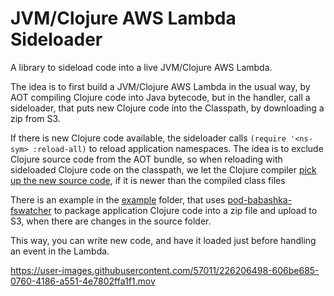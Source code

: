 # JVM/Clojure AWS Lambda Sideloader

A library to sideload code into a live JVM/Clojure AWS Lambda.

The idea is to first build a JVM/Clojure AWS Lambda in the usual way, by AOT compiling Clojure code into Java bytecode, but in the handler, call a sideloader, that puts new Clojure code into the Classpath, by downloading a zip from S3.

If there is new Clojure code available, the sideloader calls `(require '<ns-sym> :reload-all)` to reload application namespaces. The idea is to exclude Clojure source code from the AOT bundle, so when reloading with sideloaded Clojure code on the classpath, we let the Clojure compiler [pick up the new source code](https://github.com/clojure/clojure/blob/master/src/jvm/clojure/lang/RT.java#L440-L460), if it is newer than the compiled class files

There is an example in the [example](example/) folder, that uses [pod-babashka-fswatcher](https://github.com/babashka/pod-babashka-fswatcher) to package application Clojure code into a zip file and upload to S3, when there are changes in the source folder.

This way, you can write new code, and have it loaded just before handling an event in the Lambda.

https://user-images.githubusercontent.com/57011/226206498-606be685-0760-4186-a551-4e7802ffa1f1.mov

